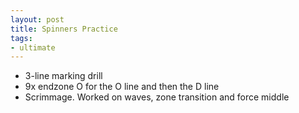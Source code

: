 ```yaml
---
layout: post
title: Spinners Practice
tags:
- ultimate
---
```


- 3-line marking drill
- 9x endzone O for the O line and then the D line
- Scrimmage. Worked on waves, zone transition and force middle

